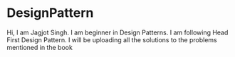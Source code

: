 # DesignPattern
Hi, 
I am Jagjot Singh. I am beginner in Design Patterns. I am following Head First Design Pattern. I will be uploading all the solutions to the problems mentioned in the book
